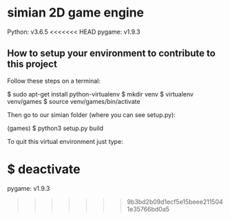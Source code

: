 # simian 2D game engine

Python: v3.6.5
<<<<<<< HEAD
pygame: v1.9.3

## How to setup your environment to contribute to this project

Follow these steps on a terminal:

$ sudo apt-get install python-virtualenv
$ mkdir venv
$ virtualenv venv/games
$ source venv/games/bin/activate


Then go to our simian folder (where you can see setup.py):

(games) $ python3 setup.py build

To quit this virtual environment just type:

$ deactivate
=======
pygame: v1.9.3
>>>>>>> 9b3bd2b09d1ecf5e15beee2115041e35766bd0a5
